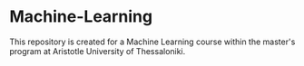 # Machine-Learning
This repository is created for a Machine Learning course within the master's program at Aristotle University of Thessaloniki.
